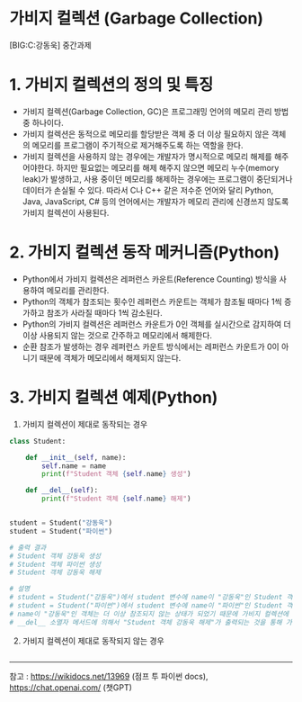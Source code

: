 # 가비지 컬렉션 (Garbage Collection)
[BIG:C:강동욱] 중간과제

# 1. 가비지 컬렉션의 정의 및 특징
- 가비지 컬렉션(Garbage Collection, GC)은 프로그래밍 언어의 메모리 관리 방법 중 하나이다.
- 가비지 컬렉션은 동적으로 메모리를 할당받은 객체 중 더 이상 필요하지 않은 객체의 메모리를 프로그램이 주기적으로 제거해주도록 하는 역할을 한다.  
- 가비지 컬렉션을 사용하지 않는 경우에는 개발자가 명시적으로 메모리 해제를 해주어야한다. 하지만 필요없는 메모리를 해제 해주지 않으면 메모리 누수(memory leak)가 발생하고, 사용 중이던 메모리를 해제하는 경우에는 프로그램이 중단되거나 데이터가 손실될 수 있다. 따라서 C나 C++ 같은 저수준 언어와 달리 Python, Java, JavaScript, C# 등의 언어에서는 개발자가 메모리 관리에 신경쓰지 않도록 가비지 컬렉션이 사용된다.

# 2. 가비지 컬렉션 동작 메커니즘(Python) 
- Python에서 가비지 컬렉션은 레퍼런스 카운트(Reference Counting) 방식을 사용하여 메모리를 관리한다.
- Python의 객체가 참조되는 횟수인 레퍼런스 카운트는 객체가 참조될 때마다 1씩 증가하고 참조가 사라질 때마다 1씩 감소된다.
- Python의 가비지 컬렉션은 레퍼런스 카운트가 0인 객체를 실시간으로 감지하여 더 이상 사용되지 않는 것으로 간주하고 메모리에서 해제한다.
- 순환 참조가 발생하는 경우 레퍼런스 카운트 방식에서는 레퍼런스 카운트가 0이 아니기 때문에 객체가 메모리에서 해제되지 않는다.

# 3. 가비지 컬렉션 예제(Python)
1. 가비지 컬렉션이 제대로 동작되는 경우
```python
class Student:

    def __init__(self, name):
        self.name = name
        print(f"Student 객체 {self.name} 생성")

    def __del__(self):
        print(f"Student 객체 {self.name} 해제")


student = Student("강동욱")
student = Student("파이썬")

# 출력 결과
# Student 객체 강동욱 생성
# Student 객체 파이썬 생성
# Student 객체 강동욱 해제

# 설명
# student = Student("강동욱")에서 student 변수에 name이 "강동욱"인 Student 객체가 생성된다.
# student = Student("파이썬")에서 student 변수에 name이 "파이썬"인 Student 객체가 생성된다.
# name이 "강동욱"인 객체는 더 이상 참조되지 않는 상태가 되었기 때문에 가비지 컬렉션에 의해 해제되고,
# __del__ 소멸자 메서드에 의해서 "Student 객체 강동욱 해제"가 출력되는 것을 통해 가비지 컬렉션이 제대로 동작하는 것을 알 수 있다.
```
   
2. 가비지 컬렉션이 제대로 동작되지 않는 경우
```python

```

***
참고 : https://wikidocs.net/13969 (점프 투 파이썬 docs), https://chat.openai.com/ (챗GPT)
